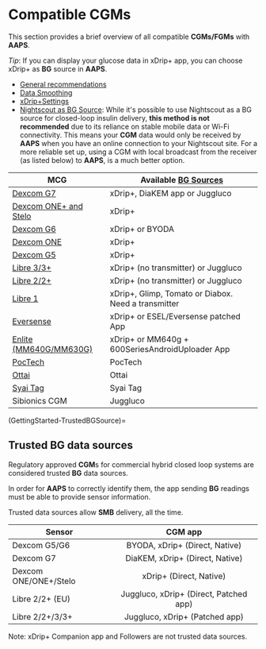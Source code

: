 # Compatible CGMs

This section provides a brief overview of all compatible **CGMs/FGMs** with **AAPS**.

*Tip*: If you can display your glucose data in xDrip+ app, you can choose xDrip+ as **BG** source in **AAPS**.

* [General recommendations](../CompatibleCgms/GeneralCGMRecommendation.md)
* [Data Smoothing](../CompatibleCgms/SmoothingBloodGlucoseData.md)
* [xDrip+Settings](../CompatibleCgms/xDrip.md)
* [Nightscout as BG Source](../CompatibleCgms/CgmNightscoutUpload.md): While it's possible to use Nightscout as a BG source for closed-loop insulin delivery, **this method is not recommended** due to its reliance on stable mobile data or Wi-Fi connectivity. This means your **CGM** data would only be received by **AAPS** when you have an online connection to your Nightscout site. For a more reliable set up, using a CGM with local broadcast from the receiver (as listed below) to **AAPS**, is a much better option.

| MCG                                                    | Available [BG Sources](../SettingUpAaps/ConfigBuilder.md#bg-source) |
| ------------------------------------------------------ | ------------------------------------------------------------------- |
| [Dexcom G7](../CompatibleCgms/DexcomG7.md)             | xDrip+, DiaKEM app or Juggluco                                      |
| [Dexcom ONE+ and Stelo](../CompatibleCgms/DexcomG7.md) | xDrip+                                                              |
| [Dexcom G6](../CompatibleCgms/DexcomG6.md)             | xDrip+ or BYODA                                                     |
| [Dexcom ONE](../CompatibleCgms/DexcomG6.md)            | xDrip+                                                              |
| [Dexcom G5](../CompatibleCgms/DexcomG5.md)             | xDrip+                                                              |
| [Libre 3/3+](../CompatibleCgms/Libre3.md)              | xDrip+ (no transmitter) or Juggluco                                 |
| [Libre 2/2+](../CompatibleCgms/Libre2.md)              | xDrip+ (no transmitter) or Juggluco                                 |
| [Libre 1](../CompatibleCgms/Libre1.md)                 | xDrip+, Glimp, Tomato or Diabox. Need a transmitter                 |
| [Eversense](../CompatibleCgms/Eversense.md)            | xDrip+ or ESEL/Eversense patched App                                |
| [Enlite (MM640G/MM630G)](../CompatibleCgms/MM640g.md)  | xDrip+ or MM640g + 600SeriesAndroidUploader App                     |
| [PocTech](../CompatibleCgms/PocTech.md)                | PocTech                                                             |
| [Ottai](../CompatibleCgms/OttaiM8.md)                  | Ottai                                                               |
| [Syai Tag](../CompatibleCgms/SyaiTagX1.md)             | Syai Tag                                                            |
| Sibionics CGM                                          | Juggluco                                                            |

(GettingStarted-TrustedBGSource)=

## Trusted BG data sources

Regulatory approved **CGM**s for commercial hybrid closed loop systems are considered trusted **BG** data sources.

In order for **AAPS** to correctly identify them, the app sending **BG** readings must be able to provide sensor information.

Trusted data sources allow **SMB** delivery, all the time.

| Sensor                |                CGM app                 |
| --------------------- |:--------------------------------------:|
| Dexcom G5/G6          |     BYODA, xDrip+ (Direct, Native)     |
| Dexcom G7             |    DiaKEM, xDrip+ (Direct, Native)     |
| Dexcom ONE/ONE+/Stelo |        xDrip+ (Direct, Native)         |
| Libre 2/2+ (EU)       | Juggluco, xDrip+ (Direct, Patched app) |
| Libre 2/2+/3/3+       |     Juggluco, xDrip+ (Patched app)     |

Note: xDrip+ Companion app and Followers are not trusted data sources.
